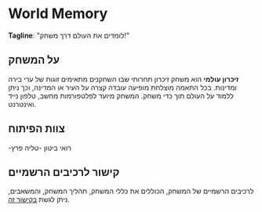 # World Memory

**Tagline**: "לומדים את העולם דרך משחק!"

## על המשחק

**זיכרון עולמי** הוא משחק זיכרון תחרותי שבו השחקנים מתאימים זוגות של ערי בירה ומדינות. בכל התאמה מוצלחת מופיעה עובדה קצרה על העיר או המדינה, וכך ניתן ללמוד על העולם תוך כדי משחק. המשחק מיועד לפלטפורמות מחשב, טלפון נייד ואינטרנט.

## צוות הפיתוח
-רואי ביטון
-טליה פרץ 

## קישור לרכיבים הרשמיים

לרכיבים הרשמיים של המשחק, הכוללים את כללי המשחק, תהליך המשחק, והמשאבים, ניתן לגשת [בקישור זה](https://github.com/your-repo-link-here).

